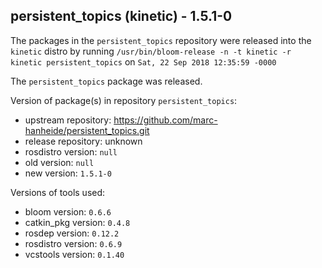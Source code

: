 ## persistent_topics (kinetic) - 1.5.1-0

The packages in the `persistent_topics` repository were released into the `kinetic` distro by running `/usr/bin/bloom-release -n -t kinetic -r kinetic persistent_topics` on `Sat, 22 Sep 2018 12:35:59 -0000`

The `persistent_topics` package was released.

Version of package(s) in repository `persistent_topics`:

- upstream repository: https://github.com/marc-hanheide/persistent_topics.git
- release repository: unknown
- rosdistro version: `null`
- old version: `null`
- new version: `1.5.1-0`

Versions of tools used:

- bloom version: `0.6.6`
- catkin_pkg version: `0.4.8`
- rosdep version: `0.12.2`
- rosdistro version: `0.6.9`
- vcstools version: `0.1.40`


